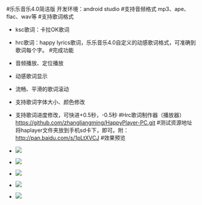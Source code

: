 #乐乐音乐4.0简洁版
开发环境：android studio
#支持音频格式
mp3、ape、flac、wav等
#支持歌词格式


- ksc歌词：卡拉OK歌词


- hrc歌词：happy lyrics歌词，乐乐音乐4.0自定义的动感歌词格式，可准确到歌词每个字。
#完成功能

- 音频播放、定位播放

- 动感歌词显示

- 流畅、平滑的歌词滚动
- 支持歌词字体大小、颜色修改
- 支持歌词进度修改，可快进+0.5秒，-0.5秒
#Hrc歌词制作器（播放器）
https://github.com/zhangliangming/HappyPlayer-PC.git
#测试资源地址
将haplayer文件夹放到手机sd卡下，即可。附：http://pan.baidu.com/s/1pLtXVCJ
#效果预览


- ![](http://pan.baidu.com/s/1nuKQfaT)
- ![](http://pan.baidu.com/s/1dFHYQ3J)
- ![](http://pan.baidu.com/s/1qXUTwwk)
- ![](http://pan.baidu.com/s/1gfdZj4B)
- ![](http://pan.baidu.com/s/1pLO0dC3)